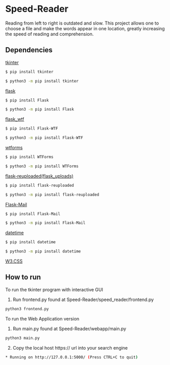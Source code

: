 # Speed-Reader
Reading from left to right is outdated and slow. This project allows one to choose a file and make the words appear in one location, greatly increasing the speed of reading and comprehension.

## Dependencies
[tkinter](https://docs.python.org/3/library/tk.html)
```sh
$ pip install tkinter
```
```sh
$ python3 -m pip install tkinter
```

[flask](https://flask-doc.readthedocs.io/en/latest/)
```sh
$ pip install Flask
```
```sh
$ python3 -m pip install Flask
```

[flask_wtf](https://flask-wtf.readthedocs.io/en/stable/)
```sh
$ pip install Flask-WTF
```
```sh
$ python3 -m pip install Flask-WTF
```

[wtforms](https://wtforms.readthedocs.io/en/2.3.x/)
```sh
$ pip install WTForms
```
```sh
$ python3 -m pip install WTForms
```

[flask-reuploaded(flask_uploads)](https://pypi.org/project/Flask-Reuploaded/)
```sh
$ pip install flask-reuploaded
```
```sh
$ python3 -m pip install flask-reuploaded
```

[Flask-Mail](https://pythonhosted.org/Flask-Mail/)
```sh
$ pip install Flask-Mail
```
```sh
$ python3 -m pip install Flask-Mail
```

[datetime](https://docs.python.org/3/library/datetime.html)
```sh
$ pip install datetime
```
```sh
$ python3 -m pip install datetime
```

[W3.CSS](https://www.w3schools.com/w3css/default.asp)


## How to run
To run the tkinter program with interactive GUI
1. Run frontend.py found at Speed-Reader/speed_reader/frontend.py
```sh
python3 frontend.py
```

To run the Web Application version
1. Run main.py found at Speed-Reader/webapp/main.py
```sh
python3 main.py
```
2. Copy the local host https:// url into your search engine
```sh
* Running on http://127.0.0.1:5000/ (Press CTRL+C to quit)
```
